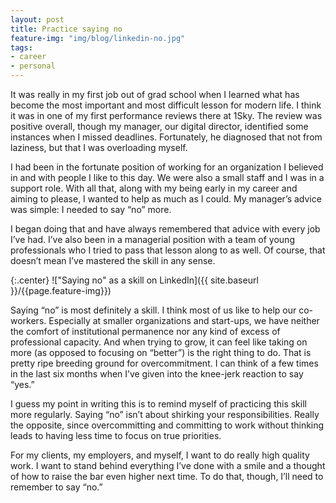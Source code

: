 ```yaml
---
layout: post
title: Practice saying no
feature-img: "img/blog/linkedin-no.jpg"
tags:
- career
- personal
---
```


It was really in my first job out of grad school when I learned what has become the most important and most difficult lesson for modern life. I think it was in one of my first performance reviews there at 1Sky. The review was positive overall, though my manager, our digital director, identified some instances when I missed deadlines. Fortunately, he diagnosed that not from laziness, but that I was overloading myself.

I had been in the fortunate position of working for an organization I believed in and with people I like to this day. We were also a small staff and I was in a support role. With all that, along with my being early in my career and aiming to please, I wanted to help as much as I could. My manager’s advice was simple: I needed to say “no” more.

I began doing that and have always remembered that advice with every job I’ve had. I’ve also been in a managerial position with a team of young professionals who I tried to pass that lesson along to as well. Of course, that doesn’t mean I’ve mastered the skill in any sense.

{:.center}
!["Saying no" as a skill on LinkedIn]({{ site.baseurl }}/{{page.feature-img}})

Saying “no” is most definitely a skill. I think most of us like to help our co-workers. Especially at smaller organizations and start-ups, we have neither the comfort of institutional permanence nor any kind of excess of professional capacity. And when trying to grow, it can feel like taking on more (as opposed to focusing on “better”) is the right thing to do. That is pretty ripe breeding ground for overcommitment. I can think of a few times in the last six months when I’ve given into the knee-jerk reaction to say “yes.”

I guess my point in writing this is to remind myself of practicing this skill more regularly. Saying “no” isn’t about shirking your responsibilities. Really the opposite, since overcommitting and committing to work without thinking leads to having less time to focus on true priorities.

For my clients, my employers, and myself, I want to do really high quality work. I want to stand behind everything I’ve done with a smile and a thought of how to raise the bar even higher next time. To do that, though, I’ll need to remember to say “no.”
